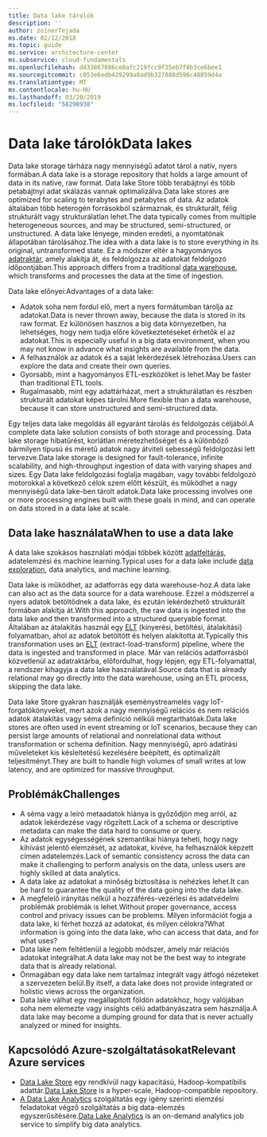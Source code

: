 ```yaml
---
title: Data lake tárolók
description: ''
author: zoinerTejada
ms.date: 02/12/2018
ms.topic: guide
ms.service: architecture-center
ms.subservice: cloud-fundamentals
ms.openlocfilehash: d433867886ce0afc219fcc9f35eb7f8b3ce6bee1
ms.sourcegitcommit: c053e6edb429299a0ad9b327888d596c48859d4a
ms.translationtype: MT
ms.contentlocale: hu-HU
ms.lasthandoff: 03/20/2019
ms.locfileid: "58298938"
---
```

# <a name="data-lakes"></a><span data-ttu-id="d09e7-102">Data lake tárolók</span><span class="sxs-lookup"><span data-stu-id="d09e7-102">Data lakes</span></span>

<span data-ttu-id="d09e7-103">Data lake storage tárháza nagy mennyiségű adatot tárol a natív, nyers formában.</span><span class="sxs-lookup"><span data-stu-id="d09e7-103">A data lake is a storage repository that holds a large amount of data in its native, raw format.</span></span> <span data-ttu-id="d09e7-104">Data lake Store több terabájtnyi és több petabájtnyi adat skálázás vannak optimalizálva.</span><span class="sxs-lookup"><span data-stu-id="d09e7-104">Data lake stores are optimized for scaling to terabytes and petabytes of data.</span></span> <span data-ttu-id="d09e7-105">Az adatok általában több heterogén forrásokból származnak, és strukturált, félig strukturált vagy strukturálatlan lehet.</span><span class="sxs-lookup"><span data-stu-id="d09e7-105">The data typically comes from multiple heterogeneous sources, and may be structured, semi-structured, or unstructured.</span></span> <span data-ttu-id="d09e7-106">A data lake lényege, minden eredeti, a nyomtatónak állapotában tárolásához.</span><span class="sxs-lookup"><span data-stu-id="d09e7-106">The idea with a data lake is to store everything in its original, untransformed state.</span></span> <span data-ttu-id="d09e7-107">Ez a módszer eltér a hagyományos [adatraktár](../relational-data/data-warehousing.md), amely alakítja át, és feldolgozza az adatokat feldolgozó időpontjában.</span><span class="sxs-lookup"><span data-stu-id="d09e7-107">This approach differs from a traditional [data warehouse](../relational-data/data-warehousing.md), which transforms and processes the data at the time of ingestion.</span></span>

<span data-ttu-id="d09e7-108">Data lake előnyei:</span><span class="sxs-lookup"><span data-stu-id="d09e7-108">Advantages of a data lake:</span></span>

- <span data-ttu-id="d09e7-109">Adatok soha nem fordul elő, mert a nyers formátumban tárolja az adatokat.</span><span class="sxs-lookup"><span data-stu-id="d09e7-109">Data is never thrown away, because the data is stored in its raw format.</span></span> <span data-ttu-id="d09e7-110">Ez különösen hasznos a big data környezetben, ha lehetséges, hogy nem tudja előre következtetéseket érhetők el az adatokat.</span><span class="sxs-lookup"><span data-stu-id="d09e7-110">This is especially useful in a big data environment, when you may not know in advance what insights are available from the data.</span></span>
- <span data-ttu-id="d09e7-111">A felhasználók az adatok és a saját lekérdezések létrehozása.</span><span class="sxs-lookup"><span data-stu-id="d09e7-111">Users can explore the data and create their own queries.</span></span>
- <span data-ttu-id="d09e7-112">Gyorsabb, mint a hagyományos ETL-eszközöket is lehet.</span><span class="sxs-lookup"><span data-stu-id="d09e7-112">May be faster than traditional ETL tools.</span></span>
- <span data-ttu-id="d09e7-113">Rugalmasabb, mint egy adattárházat, mert a strukturálatlan és részben strukturált adatokat képes tárolni.</span><span class="sxs-lookup"><span data-stu-id="d09e7-113">More flexible than a data warehouse, because it can store unstructured and semi-structured data.</span></span>

<span data-ttu-id="d09e7-114">Egy teljes data lake megoldás áll egyaránt tárolás és feldolgozás céljából.</span><span class="sxs-lookup"><span data-stu-id="d09e7-114">A complete data lake solution consists of both storage and processing.</span></span> <span data-ttu-id="d09e7-115">Data lake storage hibatűrést, korlátlan méretezhetőséget és a különböző bármilyen típusú és méretű adatok nagy átviteli sebességű feldolgozási lett tervezve.</span><span class="sxs-lookup"><span data-stu-id="d09e7-115">Data lake storage is designed for fault-tolerance, infinite scalability, and high-throughput ingestion of data with varying shapes and sizes.</span></span> <span data-ttu-id="d09e7-116">Egy Data lake feldolgozási foglalja magában, vagy további feldolgozó motorokkal a következő célok szem előtt készült, és működhet a nagy mennyiségű data lake-ben tárolt adatok.</span><span class="sxs-lookup"><span data-stu-id="d09e7-116">Data lake processing involves one or more processing engines built with these goals in mind, and can operate on data stored in a data lake at scale.</span></span>

## <a name="when-to-use-a-data-lake"></a><span data-ttu-id="d09e7-117">Data lake használata</span><span class="sxs-lookup"><span data-stu-id="d09e7-117">When to use a data lake</span></span>

<span data-ttu-id="d09e7-118">A data lake szokásos használati módjai többek között [adatfeltárás](./interactive-data-exploration.md), adatelemzési és machine learning.</span><span class="sxs-lookup"><span data-stu-id="d09e7-118">Typical uses for a data lake include [data exploration](./interactive-data-exploration.md), data analytics, and machine learning.</span></span>

<span data-ttu-id="d09e7-119">Data lake is működhet, az adatforrás egy data warehouse-hoz.</span><span class="sxs-lookup"><span data-stu-id="d09e7-119">A data lake can also act as the data source for a data warehouse.</span></span> <span data-ttu-id="d09e7-120">Ezzel a módszerrel a nyers adatok betöltődnek a data lake, és ezután lekérdezhető strukturált formában alakítja át.</span><span class="sxs-lookup"><span data-stu-id="d09e7-120">With this approach, the raw data is ingested into the data lake and then transformed into a structured queryable format.</span></span> <span data-ttu-id="d09e7-121">Általában az átalakítás használ egy [ELT](../relational-data/etl.md#extract-load-and-transform-elt) (kinyerési, betöltési, átalakítási) folyamatban, ahol az adatok betöltött és helyen alakította át.</span><span class="sxs-lookup"><span data-stu-id="d09e7-121">Typically this transformation uses an [ELT](../relational-data/etl.md#extract-load-and-transform-elt) (extract-load-transform) pipeline, where the data is ingested and transformed in place.</span></span> <span data-ttu-id="d09e7-122">Már van relációs adatforrásból közvetlenül az adatraktárba, előfordulhat, hogy lépjen, egy ETL-folyamattal, a rendszer kihagyja a data lake használatával.</span><span class="sxs-lookup"><span data-stu-id="d09e7-122">Source data that is already relational may go directly into the data warehouse, using an ETL process, skipping the data lake.</span></span>

<span data-ttu-id="d09e7-123">Data lake Store gyakran használják eseménystreamelés vagy IoT-forgatókönyveket, mert azok a nagy mennyiségű relációs és nem relációs adatok átalakítás vagy séma definíció nélküli megtarthatóak.</span><span class="sxs-lookup"><span data-stu-id="d09e7-123">Data lake stores are often used in event streaming or IoT scenarios, because they can persist large amounts of relational and nonrelational data without transformation or schema definition.</span></span> <span data-ttu-id="d09e7-124">Nagy mennyiségű, apró adatírási műveleteket kis késleltetésű kezelésére beépített, és optimalizált teljesítményt.</span><span class="sxs-lookup"><span data-stu-id="d09e7-124">They are built to handle high volumes of small writes at low latency, and are optimized for massive throughput.</span></span>

## <a name="challenges"></a><span data-ttu-id="d09e7-125">Problémák</span><span class="sxs-lookup"><span data-stu-id="d09e7-125">Challenges</span></span>

- <span data-ttu-id="d09e7-126">A séma vagy a leíró metaadatok hiánya is győződjön meg arról, az adatok lekérdezése vagy rögzített.</span><span class="sxs-lookup"><span data-stu-id="d09e7-126">Lack of a schema or descriptive metadata can make the data hard to consume or query.</span></span>
- <span data-ttu-id="d09e7-127">Az adatok egységességének szemantikai hiánya teheti, hogy nagy kihívást jelentő elemzését, az adatokat, kivéve, ha felhasználók képzett címen adatelemzés.</span><span class="sxs-lookup"><span data-stu-id="d09e7-127">Lack of semantic consistency across the data can make it challenging to perform analysis on the data, unless users are highly skilled at data analytics.</span></span>
- <span data-ttu-id="d09e7-128">A data lake az adatokat a minőség biztosítása is nehézkes lehet.</span><span class="sxs-lookup"><span data-stu-id="d09e7-128">It can be hard to guarantee the quality of the data going into the data lake.</span></span>
- <span data-ttu-id="d09e7-129">A megfelelő irányítás nélkül a hozzáférés-vezérlési és adatvédelmi problémák problémák is lehet.</span><span class="sxs-lookup"><span data-stu-id="d09e7-129">Without proper governance, access control and privacy issues can be problems.</span></span> <span data-ttu-id="d09e7-130">Milyen információt fogja a data lake, ki férhet hozzá az adatokat, és milyen célokra?</span><span class="sxs-lookup"><span data-stu-id="d09e7-130">What information is going into the data lake, who can access that data, and for what uses?</span></span>
- <span data-ttu-id="d09e7-131">Data lake nem feltétlenül a legjobb módszer, amely már relációs adatokat integrálhat.</span><span class="sxs-lookup"><span data-stu-id="d09e7-131">A data lake may not be the best way to integrate data that is already relational.</span></span>
- <span data-ttu-id="d09e7-132">Önmagában egy data lake nem tartalmaz integrált vagy átfogó nézeteket a szervezeten belül.</span><span class="sxs-lookup"><span data-stu-id="d09e7-132">By itself, a data lake does not provide integrated or holistic views across the organization.</span></span>
- <span data-ttu-id="d09e7-133">Data lake válhat egy megállapított földön adatokhoz, hogy valójában soha nem elemezte vagy insights célú adatbányászatra sem használja.</span><span class="sxs-lookup"><span data-stu-id="d09e7-133">A data lake may become a dumping ground for data that is never actually analyzed or mined for insights.</span></span>

## <a name="relevant-azure-services"></a><span data-ttu-id="d09e7-134">Kapcsolódó Azure-szolgáltatásokat</span><span class="sxs-lookup"><span data-stu-id="d09e7-134">Relevant Azure services</span></span>

- <span data-ttu-id="d09e7-135">[Data Lake Store](/azure/data-lake-store/) egy rendkívül nagy kapacitású, Hadoop-kompatibilis adattár.</span><span class="sxs-lookup"><span data-stu-id="d09e7-135">[Data Lake Store](/azure/data-lake-store/) is a hyper-scale, Hadoop-compatible repository.</span></span>
- <span data-ttu-id="d09e7-136">[A Data Lake Analytics](/azure/data-lake-analytics/) szolgáltatás egy igény szerinti elemzési feladatokat végző szolgáltatás a big data-elemzés egyszerűsítésére.</span><span class="sxs-lookup"><span data-stu-id="d09e7-136">[Data Lake Analytics](/azure/data-lake-analytics/) is an on-demand analytics job service to simplify big data analytics.</span></span>
